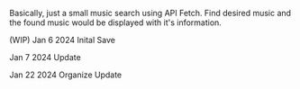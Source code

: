 Basically, just a small music search using API Fetch. Find desired music and the found music would be displayed with it's information.

(WIP)
Jan 6 2024
Inital Save

Jan 7 2024
Update

Jan 22 2024
Organize Update
